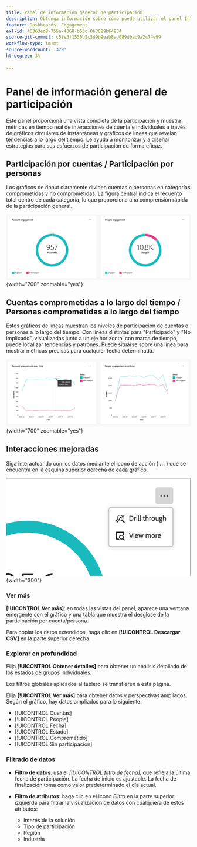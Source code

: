 ```yaml
---
title: Panel de información general de participación
description: Obtenga información sobre cómo puede utilizar el panel Información general de participación para monitorizar los esfuerzos de participación.
feature: Dashboards, Engagement
exl-id: 46363ed8-755a-4368-b53c-0b3629b64934
source-git-commit: c5fe3f1530b2c3d9b9eab8ad089dbab9a2c74e99
workflow-type: tm+mt
source-wordcount: '329'
ht-degree: 3%

---
```


# Panel de información general de participación

Este panel proporciona una vista completa de la participación y muestra métricas en tiempo real de interacciones de cuenta e individuales a través de gráficos circulares de instantáneas y gráficos de líneas que revelan tendencias a lo largo del tiempo. Le ayuda a monitorizar y a diseñar estrategias para sus esfuerzos de participación de forma eficaz.

<!-- To generate a shareable PDF of your current view, click **[!UICONTROL Export]** at the top-right corner of the page. To engage with the data, use the action menu in the top-right corner. -->

## Participación por cuentas / Participación por personas

Los gráficos de donut claramente dividen cuentas o personas en categorías comprometidas y no comprometidas. La figura central indica el recuento total dentro de cada categoría, lo que proporciona una comprensión rápida de la participación general.

![Participación de cuentas y personas](assets/engagement-accounts-people.png){width="700" zoomable="yes"}

## Cuentas comprometidas a lo largo del tiempo / Personas comprometidas a lo largo del tiempo

Estos gráficos de líneas muestran los niveles de participación de cuentas o personas a lo largo del tiempo. Con líneas distintas para &quot;Participado&quot; y &quot;No implicado&quot;, visualizadas junto a un eje horizontal con marca de tiempo, puede localizar tendencias y patrones. Puede situarse sobre una línea para mostrar métricas precisas para cualquier fecha determinada.

![Participación por cuentas y por personas a lo largo del tiempo](assets/engagement-accounts-people-over-time.png){width="700" zoomable="yes"}

## Interacciones mejoradas

Siga interactuando con los datos mediante el icono de acción ( **...** ) que se encuentra en la esquina superior derecha de cada gráfico.

![Datos del panel de participación - menú de acción](assets/engagement-action-menu.png){width="300"}

### Ver más

**[!UICONTROL Ver más]**: en todas las vistas del panel, aparece una ventana emergente con el gráfico y una tabla que muestra el desglose de la participación por cuenta/persona.

Para copiar los datos extendidos, haga clic en **[!UICONTROL Descargar CSV]** en la parte superior derecha.

### Explorar en profundidad

Elija **[!UICONTROL Obtener detalles]** para obtener un análisis detallado de los estados de grupos individuales.

Los filtros globales aplicados al tablero se transfieren a esta página.

Elija **[!UICONTROL Ver más]** para obtener datos y perspectivas ampliados. Según el gráfico, hay datos ampliados para lo siguiente:

* [!UICONTROL Cuentas]
* [!UICONTROL People]
* [!UICONTROL Fecha]
* [!UICONTROL Estado]
* [!UICONTROL Comprometido]
* [!UICONTROL Sin participación]
<!-- 
* [!UICONTROL Engagement activities]
* [!UICONTROL Last engagement date]
* [!UICONTROL Region]
* [!UICONTROL Industry]
* [!UICONTROL People]
* [!UICONTROL Name]
* [!UICONTROL Person ID]
* [!UICONTROL Status]
* [!UICONTROL Email]
--->

### Filtrado de datos

* **Filtro de datos**: usa el _[!UICONTROL filtro de fecha]_, que refleja la última fecha de participación. La fecha de inicio es ajustable. La fecha de finalización toma como valor predeterminado el día actual.

* **Filtro de atributos**: haga clic en el icono _Filtro_ en la parte superior izquierda para filtrar la visualización de datos con cualquiera de estos atributos:

   * Interés de la solución
   * Tipo de participación
   * Región
   * Industria
  <!-- * Account's Industry -->
